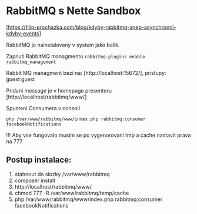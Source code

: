 RabbitMQ s Nette Sandbox
========================

[https://filip-prochazka.com/blog/kdyby-rabbitmq-aneb-asynchronni-kdyby-events]

RabbitMQ je nainstalovany v system jako balik.

Zapnuti RabbitMQ managmentu `rabbitmq-plugins enable rabbitmq_management`

Rabbit MQ managment bezi na: [http://localhost:15672/], pristupy: guest:guest


Pridani message je v homepage presenteru [http://localhost/rabbitmq/www/]

Spusteni Consumera v consoli

    php /var/www/rabbitmq/www/index.php rabbitmq:consumer facebookNotifications


!!! Aby vse fungovalo musim se po vygenorovani tmp a cache nastavit prava na 777


Postup instalace:
-----------------

  1. stahnout do slozky /var/www/rabbitmq
  2. composer install
  3. http://localhost/rabbitmq/www/
  4. chmod 777 -R /var/www/rabbitmq/temp/cache
  5. php /var/www/rabbitmq/www/index.php rabbitmq:consumer facebookNotifications
